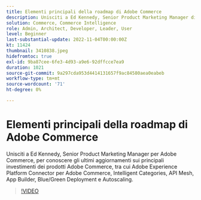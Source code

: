 ```yaml
---
title: Elementi principali della roadmap di Adobe Commerce
description: Unisciti a Ed Kennedy, Senior Product Marketing Manager di Adobe Commerce, per conoscere gli ultimi aggiornamenti sui principali investimenti in prodotti Adobe Commerce
solution: Commerce, Commerce Intelligence
role: Admin, Architect, Developer, Leader, User
level: Beginner
last-substantial-update: 2022-11-04T00:00:00Z
kt: 11424
thumbnail: 3410838.jpeg
hidefromtoc: true
exl-id: 9ba87cee-6fe3-4d93-a9e6-92dffcce7ea9
duration: 1021
source-git-commit: 9a297cda953d4414131657f9ac84580aea0eabeb
workflow-type: tm+mt
source-wordcount: '71'
ht-degree: 0%

---
```


# Elementi principali della roadmap di Adobe Commerce

Unisciti a Ed Kennedy, Senior Product Marketing Manager per Adobe Commerce, per conoscere gli ultimi aggiornamenti sui principali investimenti dei prodotti Adobe Commerce, tra cui Adobe Experience Platform Connector per Adobe Commerce, Intelligent Categories, API Mesh, App Builder, Blue/Green Deployment e Autoscaling.

>[!VIDEO](https://video.tv.adobe.com/v/3410838/?quality=12&learn=on)
